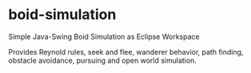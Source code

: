 # boid-simulation
Simple Java-Swing Boid Simulation as Eclipse Workspace

Provides Reynold rules, seek and flee, wanderer behavior, path finding, obstacle avoidance, pursuing and open world simulation. 

